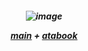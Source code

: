 <h5 align="center"



![image](https://github.com/user-attachments/assets/13068455-6d49-44fc-9250-aeb8d93528da)

[main](https://github.com/SlRLANCELOT) + [atabook]()
